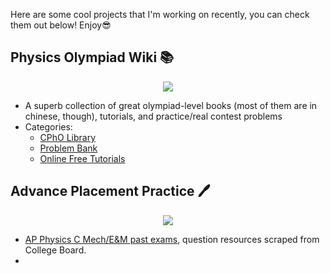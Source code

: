 
Here are some cool projects that I'm working on recently, you can check them out below! Enjoy😎

## Physics Olympiad Wiki 📚

<div align=center><img src="https://user-images.githubusercontent.com/104330029/202924045-2643cf74-23d6-4b22-b9ad-baeb708deb76.png"></div>

- A superb collection of great olympiad-level books (most of them are in chinese, though), tutorials, and practice/real contest problems
- Categories:
  - [CPhO Library](https://pan.cpho.wiki/)
  - [Problem Bank](https://bank.cpho.wiki/)
  - [Online Free Tutorials](https://tutorial.cpho.wiki/)


## Advance Placement Practice 🖊

<div align=center><img src="https://user-images.githubusercontent.com/104330029/202924390-2f4c0677-6a8f-4984-8c21-143a9dce6a76.png"></div>

- [AP Physics C Mech/E&M past exams](https://apc-practice.vercel.app/), question resources scraped from College Board.
- 
